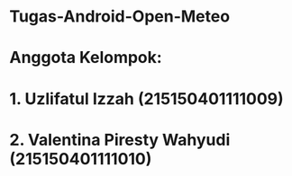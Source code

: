 # Tugas-Android-Open-Meteo
# Anggota Kelompok:
# 1. Uzlifatul Izzah (215150401111009)
# 2. Valentina Piresty Wahyudi (215150401111010)
